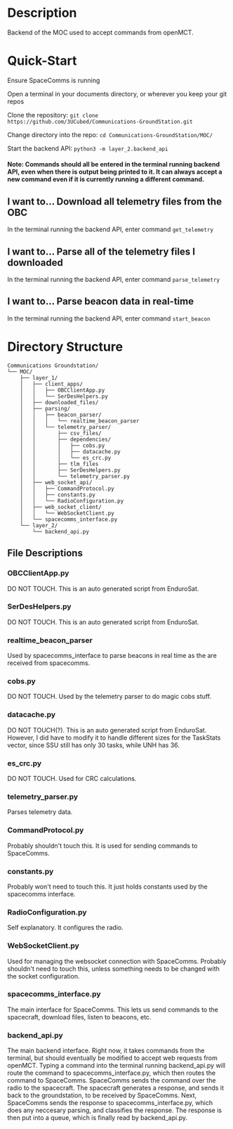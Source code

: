 # Description
Backend of the MOC used to accept commands from openMCT.

# Quick-Start
Ensure SpaceComms is running

Open a terminal in your documents directory, or wherever you keep your git repos

Clone the repository: ```git clone https://github.com/3UCubed/Communications-GroundStation.git```

Change directory into the repo: ```cd Communications-GroundStation/MOC/```

Start the backend API: ```python3 -m layer_2.backend_api```

#### Note: Commands should all be entered in the terminal running backend API, even when there is output being printed to it. It can always accept a new command even if it is currently running a different command.

## I want to... Download all telemetry files from the OBC
In the terminal running the backend API, enter command ```get_telemetry```

## I want to... Parse all of the telemetry files I downloaded
In the terminal running the backend API, enter command ```parse_telemetry```

## I want to... Parse beacon data in real-time
In the terminal running the backend API, enter command ```start_beacon```


# Directory Structure
```
Communications Groundstation/
└── MOC/
    ├── layer_1/
    │   ├── client_apps/
    │   │   ├── OBCClientApp.py
    │   │   └── SerDesHelpers.py
    │   ├── downloaded_files/
    │   ├── parsing/
    │   │   ├── beacon_parser/
    │   │   │   └── realtime_beacon_parser
    │   │   └── telemetry_parser/
    │   │       ├── csv_files/
    │   │       ├── dependencies/
    │   │       │   ├── cobs.py
    │   │       │   ├── datacache.py
    │   │       │   └── es_crc.py
    │   │       ├── tlm_files
    │   │       ├── SerDesHelpers.py
    │   │       └── telemetry_parser.py
    │   ├── web_socket_api/
    │   │   ├── CommandProtocol.py
    │   │   ├── constants.py
    │   │   └── RadioConfiguration.py
    │   ├── web_socket_client/
    │   │   └── WebSocketClient.py
    │   └── spacecomms_interface.py
    └── layer_2/
        └── backend_api.py
```
## File Descriptions
### OBCClientApp.py
DO NOT TOUCH. This is an auto generated script from EnduroSat.

### SerDesHelpers.py
DO NOT TOUCH. This is an auto generated script from EnduroSat.

### realtime_beacon_parser
Used by spacecomms_interface to parse beacons in real time as the are received from spacecomms.

### cobs.py
DO NOT TOUCH. Used by the telemetry parser to do magic cobs stuff.

### datacache.py
DO NOT TOUCH(?). This is an auto generated script from EnduroSat. However, I did have to modify it to handle different sizes for the TaskStats vector, since SSU still has only 30 tasks, while UNH has 36.

### es_crc.py
DO NOT TOUCH. Used for CRC calculations.

### telemetry_parser.py
Parses telemetry data.

### CommandProtocol.py
Probably shouldn't touch this. It is used for sending commands to SpaceComms.

### constants.py
Probably won't need to touch this. It just holds constants used by the spacecomms interface.

### RadioConfiguration.py
Self explanatory. It configures the radio.

### WebSocketClient.py
Used for managing the websocket connection with SpaceComms. Probably shouldn't need to touch this, unless something needs to be changed with the socket configuration.

### spacecomms_interface.py
The main interface for SpaceComms. This lets us send commands to the spacecraft, download files, listen to beacons, etc.

### backend_api.py
The main backend interface. Right now, it takes commands from the terminal, but should eventually be modified to accept web requests from openMCT. Typing a command into the terminal running backend_api.py will route the command to spacecomms_interface.py, which then routes the command to SpaceComms. SpaceComms sends the command over the radio to the spacecraft. The spacecraft generates a response, and sends it back to the groundstation, to be received by SpaceComms. Next, SpaceComms sends the response to spacecomms_interface.py, which does any neccesary parsing, and classifies the response. The response is then put into a queue, which is finally read by backend_api.py.

